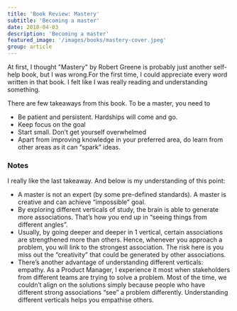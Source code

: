 ```yaml
---
title: 'Book Review: Mastery'
subtitle: 'Becoming a master'
date: 2018-04-03
description: 'Becoming a master'
featured_image: '/images/books/mastery-cover.jpeg'
group: article
---
```

At first, I thought "Mastery" by Robert Greene is probably just another self-help book, but I was wrong.For the first time, I could appreciate every word written in that book. I felt like I was really reading and understanding something.

There are few takeaways from this book. To be a master, you need to
* Be patient and persistent. Hardships will come and go.
* Keep focus on the goal
* Start small. Don’t get yourself overwhelmed
* Apart from improving knowledge in your preferred area, do learn from other areas as it can “spark” ideas.

### Notes

I really like the last takeaway. And below is my understanding of this point:
* A master is not an expert (by some pre-defined standards). A master is creative and can achieve “impossible” goal.
* By exploring different verticals of study, the brain is able to generate more associations. That’s how you end up in “seeing things from different angles”.
* Usually, by going deeper and deeper in 1 vertical, certain associations are strengthened more than others. Hence, whenever you approach a problem, you will link to the strongest association. The risk here is you miss out the “creativity” that could be generated by other associations.
* There’s another advantage of understanding different verticals: empathy. As a Product Manager, I experience it most when stakeholders from different teams are trying to solve a problem. Most of the time, we couldn’t align on the solutions simply because people who have different strong associations “see” a problem differently. Understanding different verticals helps you empathise others.
